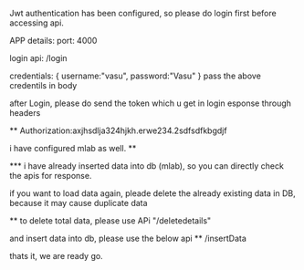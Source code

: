 Jwt authentication has been configured, so please do login first before accessing api.

APP details: 
port: 4000

login api: /login

credentials: 
{
    username:"vasu",
    password:"Vasu"
    }
    pass the above credentils in body

after Login, please do send the token which u get in login esponse through headers 

 ** Authorization:axjhsdlja324hjkh.erwe234.2sdfsdfkbgdjf

i have configured mlab as well. **

*** i have already inserted data into db (mlab),
    so you can directly check the apis for response.

if you want to load data again, pleade delete the already existing data in DB, because it may cause duplicate data

** to delete total data, please use APi "/deletedetails"

and  insert data into db, please use the below api
** /insertData

thats it, we are ready go.

